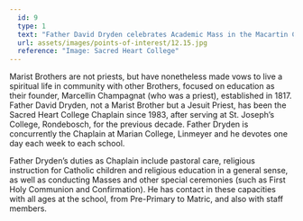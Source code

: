 ```yaml
---
  id: 9
  type: 1
  text: "Father David Dryden celebrates Academic Mass in the Macartin Centre in 2015."
  url: assets/images/points-of-interest/12.15.jpg
  reference: "Image: Sacred Heart College"
---
```

Marist Brothers are not priests, but have nonetheless made vows to live a spiritual life in community with other Brothers, focused on education as their founder, Marcellin Champagnat (who was a priest), established in 1817. Father David Dryden, not a Marist Brother but a Jesuit Priest, has been the Sacred Heart College Chaplain since 1983, after serving at St. Joseph’s College, Rondebosch, for the previous decade. Father Dryden is concurrently the Chaplain at Marian College, Linmeyer and he devotes one day each week to each school. 

Father Dryden’s duties as Chaplain include pastoral care, religious instruction for Catholic children and religious education in a general sense, as well as conducting Masses and other special ceremonies (such as First Holy Communion and Confirmation). He has contact in these capacities with all ages at the school, from Pre-Primary to Matric, and also with staff members.

